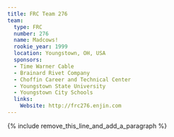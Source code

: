 ```yaml
---
title: FRC Team 276
team:
  type: FRC
  number: 276
  name: Madcows!
  rookie_year: 1999
  location: Youngstown, OH, USA
  sponsors:
  - Time Warner Cable
  - Brainard Rivet Company
  - Choffin Career and Technical Center
  - Youngstown State University
  - Youngstown City Schools
  links:
    Website: http://frc276.enjin.com
---
```


{% include remove_this_line_and_add_a_paragraph %}